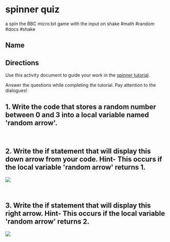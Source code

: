 # spinner quiz 

a spin the BBC micro:bit game with the input on shake #math #random #docs #shake

## Name

## Directions

Use this activity document to guide your work in the [spinner tutorial](/microbit/lessons/spinner/activity).

Answer the questions while completing the tutorial. Pay attention to the dialogues!

## 1. Write the code that stores a random number between 0 and 3 into a local variable named 'random arrow'.

<br/>

## 2. Write the if statement that will display this down arrow from your code. Hint- This occurs if the local variable 'random arrow' returns 1. 

![](/static/mb/lessons/spinner-0.png)

<br/>

## 3. Write the if statement that will display this right arrow. Hint- This occurs if the local variable 'random arrow' returns 2. 

![](/static/mb/lessons/spinner-1.png)

<br />

